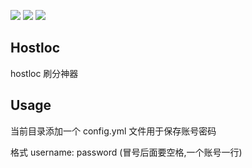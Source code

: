 
![](https://github.com/zhanghanyun/hostloc/workflows/Go/badge.svg?branch=master)
![](https://img.shields.io/badge/license-MIT-blueviolet.svg)
![](https://tokei.rs/b1/github/zhanghanyun/hostloc?category=code)


## Hostloc

hostloc 刷分神器 

## Usage

当前目录添加一个 config.yml 文件用于保存账号密码

格式 username: password (冒号后面要空格,一个账号一行)
